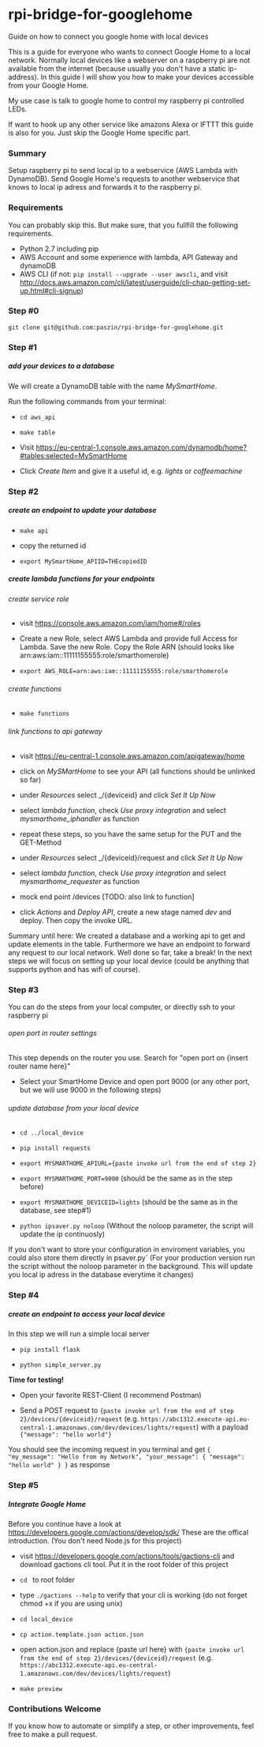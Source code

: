 # rpi-bridge-for-googlehome
Guide on how to connect you google home with local devices


This is a guide for everyone who wants to connect Google Home to a local network. Normally local devices like a webserver on a raspberry pi are not available from the internet (because usually you don't have a static ip-address). In this guide I will show you how to make your devices accessible from your Google Home.

My use case is talk to google home to control my raspberry pi controlled LEDs.

If want to hook up any other service like amazons Alexa or IFTTT this guide is also for you. Just skip the Google Home specific part.

### Summary

Setup raspberry pi to send local ip to a webservice (AWS Lambda with DynamoDB). Send Google Home's requests to another webservice that knows to local ip adress and forwards it to the raspberry pi. 

### Requirements
You can probably skip this. But make sure, that you fullfill the following requirements.

- Python 2.7 including pip
- AWS Account and some experience with lambda, API Gateway and dynamoDB
- AWS CLI (if not: `pip install --upgrade --user awscli`, and visit http://docs.aws.amazon.com/cli/latest/userguide/cli-chap-getting-set-up.html#cli-signup)

### Step #0
`git clone git@github.com:paszin/rpi-bridge-for-googlehome.git`

### Step #1
##### add your devices to a database
We will create a DynamoDB table with the name _MySmartHome_.

Run the following commands from your terminal:

- `cd aws_api`

- `make table`

- Visit https://eu-central-1.console.aws.amazon.com/dynamodb/home?#tables:selected=MySmartHome

- Click _Create Item_ and give it a useful id, e.g. _lights_ or _coffeemachine_ 

### Step #2
##### create an endpoint to update your database

- `make api`

- copy the returned id

- `export MySmartHome_APIID=THEcopiedID`

##### create lambda functions for your endpoints

###### create service role

- visit https://console.aws.amazon.com/iam/home#/roles

- Create a new Role, select AWS Lambda and provide full Access for Lambda. Save the new Role. Copy the Role ARN (should looks like arn:aws:iam::11111155555:role/smarthomerole)

- `export AWS_ROLE=arn:aws:iam::11111155555:role/smarthomerole`

###### create functions

- `make functions`

###### link functions to api gateway

- visit https://eu-central-1.console.aws.amazon.com/apigateway/home


- click on _MySMartHome_ to see your API (all functions should be unlinked so far)

- under _Resources_ select _/{deviceid} and click _Set It Up Now_

- select _lambda function_, check _Use proxy integration_ and select _mysmarthome_iphandler_ as function

- repeat these steps, so you have the same setup for the PUT and the GET-Method

- under _Resources_ select _/{deviceid}/request and click _Set It Up Now_

- select _lambda function_, check _Use proxy integration_ and select _mysmarthome_requester_ as function

- mock end point /devices [TODO: also link to function]

- click _Actions_ and _Deploy API_, create a new stage named _dev_ and deploy. Then copy the invoke URL.


Summary until here:
We created a database and a working api to get and update elements in the table. Furthermore we have an endpoint to forward any request to our local network. Well done so far, take a break! In the next steps we will focus on setting up your local device (could be anything that supports python and has wifi of course).

### Step #3

You can do the steps from your local computer, or directly ssh to your raspberry pi

###### open port in router settings

This step depends on the router you use. Search for "open port on {insert router name here}"

- Select your SmartHome Device and open port 9000 (or any other port, but we will use 9000 in the following steps)

###### update database from your local device


- `cd ../local_device` 

- `pip install requests`

- `export MYSMARTHOME_APIURL={paste invoke url from the end of step 2}`

- `export MYSMARTHOME_PORT=9000` (should be the same as in the step before)

- `export MYSMARTHOME_DEVICEID=lights` (should be the same as in the database, see step#1) 

- `python ipsaver.py noloop` (Without the noloop parameter, the script will update the ip continuosly)  

If you don't want to store your configuration in enviroment variables, you could also store them directly in psaver.py`
(For your production version run the script without the noloop parameter in the background. This will update you local ip adress in the database everytime it changes)


### Step #4
##### create an endpoint to access your local device

In this step we will run a simple local server

- `pip install flask`

- `python simple_server.py` 

**Time for testing!**

- Open your favorite REST-Client (I recommend Postman)

- Send a POST request to `{paste invoke url from the end of step 2}/devices/{deviceid}/request` (e.g. `https://abc1312.execute-api.eu-central-1.amazonaws.com/dev/devices/lights/request`) with a payload `{"message": "hello world"}`

You should see the incoming request in you terminal and get `{
  "my_message": "Hello from my Network",
  "your_message": {
    "message": "hello world"
  }
}` as response



### Step #5

##### Integrate Google Home

Before you continue have a look at https://developers.google.com/actions/develop/sdk/
These are the offical introduction. (You don't need Node.js for this project)

- visit https://developers.google.com/actions/tools/gactions-cli and download gactions cli tool. Put it in the root folder of this project

- `cd ` to root folder

- type `./gactions --help` to verify that your cli is working (do not forget chmod +x if you are using unix)

- `cd local_device`

- `cp action.template.json action.json`

- open action.json and replace {paste url here} with `{paste invoke url from the end of step 2}/devices/{deviceid}/request` (e.g. `https://abc1312.execute-api.eu-central-1.amazonaws.com/dev/devices/lights/request`) 

- `make preview`
 




### Contributions Welcome
If you know how to automate or simplify a step, or other improvements, feel free to make a pull request.
